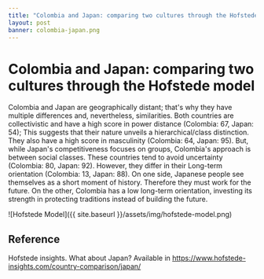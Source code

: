 ```yaml
---
title: "Colombia and Japan: comparing two cultures through the Hofstede model"
layout: post
banner: colombia-japan.png
---
```

# Colombia and Japan: comparing two cultures through the Hofstede model

Colombia and Japan are geographically distant; that's why they have multiple differences and, nevertheless, similarities. Both countries are collectivistic and have a high score in power distance (Colombia: 67, Japan: 54); This suggests that their nature unveils a hierarchical/class distinction. They also have a high score in masculinity (Colombia: 64, Japan: 95). But, while Japan's competitiveness focuses on groups, Colombia's approach is between social classes. These countries tend to avoid uncertainty (Colombia: 80, Japan: 92). However, they differ in their Long-term orientation (Colombia: 13, Japan: 88). On one side, Japanese people see themselves as a short moment of history. Therefore they must work for the future. On the other, Colombia has a low long-term orientation, investing its strength in protecting traditions instead of building the future.

![Hofstede Model]({{ site.baseurl }}/assets/img/hofstede-model.png)

## Reference
Hofstede insights. What about Japan? Available in <https://www.hofstede-insights.com/country-comparison/japan/>